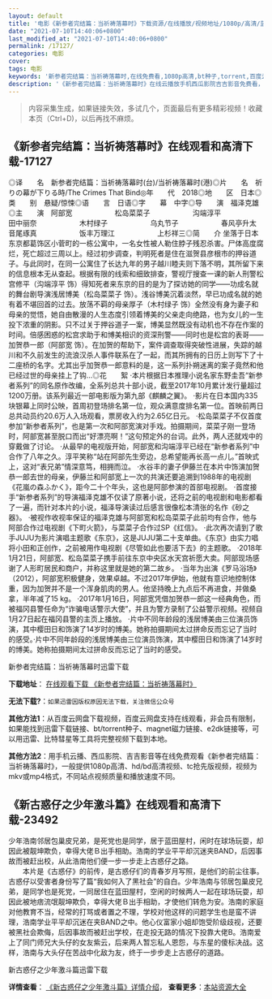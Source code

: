 ```yaml
---
layout: default
title: '电影《新参者完结篇：当祈祷落幕时》下载资源/在线播放/视频地址/1080p/高清/蓝光'
date: "2021-07-10T14:40:06+0800"
last_modified_at: "2021-07-10T14:40:06+0800"
permalink: /17127/
categories: 电影
cover:
tags: 电影
keywords: '新参者完结篇：当祈祷落幕时,在线免费看,1080p高清,bt种子,torrent,百度云盘,magnet,磁力链,迅雷下载资源'
description: '《新参者完结篇：当祈祷落幕时》在线云播放手机西瓜影院吉吉影音免费看，1080p高清bd/hd未删减完整版和tc抢先枪版，mkv/mp4格式，附带bt/torrent种子、magnet/磁力链、百度云盘、网盘资源迅雷下载链接'
---
```


>内容采集生成，如果链接失效，多试几个，页面最后有更多精彩视频！收藏本页（Ctrl+D)，以后再找不麻烦。


## 《新参者完结篇：当祈祷落幕时》在线观看和高清下载-17127

◎译　　名　新参者完结篇：当祈祷落幕时(台)/当祈祷落幕时(港)◎片　　名　祈りの幕が下りる時/The Crimes That Bind◎年　　代　2018◎地　　区　日本◎类　　别　悬疑/惊悚◎语　　言　日语◎字　　幕　中字◎导　　演　福泽克雄◎主　　演　阿部宽　　　　　　松岛菜菜子　　　　　　沟端淳平　　　　　　田中丽奈　　　　　　木村绿子　　　　　　乌丸节子　　　　　　春风亭升太　　　　　　音尾琢真　　　　　　饭丰万理江　　　　　　上杉祥三◎简　　介 坐落于日本东京都葛饰区小菅町的一栋公寓中，一名女性被人勒住脖子残忍杀害。尸体高度腐烂，死亡超过三周以上。经过初步调查，判明死者是住在滋贺县彦根市的押谷道子。与此同时，在同一公寓住了长达九年的男子越川睦夫则下落不明，其所留下来的信息根本无从查起。根据有限的线索和细致排查，警视厅搜查一课的新人刑警松宫修平（沟端淳平 饰）得知死者来东京的目的是为了探访她的同学——功成名就的舞台剧导演浅居博美（松岛菜菜子 饰）。浅谷博美沉着淡然，早已功成名就的她有着不堪回首的过去。放荡不羁的母亲厚子（木村绿子 饰）全然没有身为妻子和母亲的觉悟，她自由散漫的人生态度引领着博美的父亲走向绝路，也为女儿的一生投下浓重的阴影。只不过关于押谷道子一案，博美显然既没有动机也不存在作案的时间。倍感困惑的松宫求助于和博美相识的资深刑警——同时也是松宫的表哥——加贺恭一郎（阿部宽 饰）。在加贺的帮助下，案件调查取得突破性进展，失踪的越川和不久前发生的流浪汉杀人事件联系在了一起，而其所拥有的日历上则写下了十二座桥的名字。尤其出乎加贺恭一郎意料的是，这一系列扑朔迷离的案子竟然和他已经过世的母亲挂上了钩…◎花　　絮 ·本片根据日本推理小说名家东野圭吾“新参者系列”的同名原作改编，全系列总共十部小说，截至2017年10月累计发行量超过1200万册。该系列最近一部电影版为第九部《麒麟之翼》。 ·影片在日本国内335块银幕上同时公映，首周初登场排名第一位，观众满意度排名第一位。首映前两日总共动员约20.6万人入场观看，票房收入约为2.65亿日元。 ·松岛菜菜子不仅首度参加“新参者系列”，也是第一次和阿部宽演对手戏。拍摄期间，菜菜子刚一登场时，阿部宽甚至脱口而出“好漂亮啊！”这句预定外的台词。此外，两人还就戏中的穿戴做了讨论。 ·从最早的电视版开始，阿部宽和沟端淳平已经在“新参者系列”中合作了八年之久。淳平笑称“站在阿部先生旁边，总希望能再长高一点儿。”首映式上，这对“表兄弟”情深意笃，相拥而泣。 ·水谷丰的妻子伊藤兰在本片中饰演加贺恭一郎去世的母亲，伊藤兰和阿部宽上一次的共演还要追溯到1988年的电视剧《花嵐の森ふかく》，距今二十个年头，这也是阿部参演的首部电视剧。 ·首度接手“新参者系列”的导演福泽克雄不仅读了原著小说，还将之前的电视剧和电影都看了一遍，而针对本片的小说，福泽导演读过后感言很像松本清张的名作《砂之器》。 ·被视作收视率保证的福泽克雄与阿部宽和松岛菜菜子此前均有合作，他与阿部合作过电视剧《下町火箭》，与菜菜子合作过SP《红信》。 ·此次再次请到了歌手JUJU为影片演唱主题歌《东京》，这是JUJU第二十支单曲。《东京》由实力唱将小田和正创作，之前被用作电视剧《尽管如此也要活下去》的主题歌。 ·2018年1月21日，阿部宽、松岛菜菜子携手前往东京中央区水天宫祈愿大卖。阿部现场感谢了人形町居民和商户，并称这里就是她的第二故乡。 ·当年为出演《罗马浴场》（2012），阿部宽积极健身，效果卓越。不过2017年伊始，他就有意识地控制体重，因为加贺并不是一个浑身肌肉的男人。他坚持晚上九点后不再进食，并做桑拿，半年减了15 kg。 ·2017年1月16日，阿部宽凭借加贺恭一郎这一经典角色，而被福冈县警任命为“诈骗电话警示大使”，并且为警方录制了公益警示视频。视频自1月27日起在福冈县警的主页上播放。 ·片中不同年龄段的浅居博美由三位演员饰演，其中樱田日和饰演了14岁时的博美。她称拍摄期间太过拼命反而忘记了当时的感受。·片中不同年龄段的浅居博美由三位演员饰演，其中樱田日和饰演了14岁时的博美。她称拍摄期间太过拼命反而忘记了当时的感受。


新参者完结篇：当祈祷落幕时迅雷下载

**下载地址**： [在线观看下载 《新参者完结篇：当祈祷落幕时》](https://www.993dy.com//vod-detail-id-31053.html) 


**无法下载?**：`如果迅雷因版权原因无法下载，关注微信公众号 `

**其他方法1**：从百度云网盘下载视频，百度云网盘支持在线观看，非会员有限制，如果能找到迅雷下载链接、bt/torrent种子、magnet磁力链接、e2dk链接等，可以用迅雷、比特彗星等工具将完整视频下载到本地。

**其他方法2**：用手机云播、西瓜影院、吉吉影音等在线免费观看《新参者完结篇：当祈祷落幕时》，一般提供1080p高清、hd/bd高清视频、tc抢先版视频，视频为mkv或mp4格式，不同站点视频质量和播放速度不同。


## 《新古惑仔之少年激斗篇》在线观看和高清下载-23492

少年浩南邻居包巢皮兄弟，是死党也是同学，居于蓝田屋村，闲时在球场玩耍，却因此被靓坤欺负，幸得大佬Ｂ出手相助。浩南的学业平平却沉迷夹BAND，后因事故而被赶出校，从此浩南他们便一步一步走上古惑仔之路。<br />　　本片是《古惑仔》的前传，是古惑仔们的青春岁月写照，是他们的前尘往事。古惑仔以受害者身份写了篇“我如何入了黑社会”的自白。少年浩南与邻居包巢皮兄弟，是同学也是死党，一同居住在蓝田屋村，空闲的时候两人一起在球场玩耍，却因此被地痞流氓靓坤欺负，幸得大佬Ｂ出手相助，才使他们转危为安。浩南的家庭对他教育不当，经常的打骂或者置之不理，学校对他这样的问题学生也是蛮不讲理，浩南学业平平却沉迷在夹BAND之中。他心仪富家小姐却饱受阶级歧视，还要被黑社会欺侮，后因事故而被赶出学校，在走投无路的情况下投靠大佬B。浩南爱上了同门师兄大头仔的女友紫云，后来两人暂忘私人恩怨，与东星的傻标决战。这样，浩南与大头仔在苦战中化敌为友，终于一步步走上古惑仔的道路。


新古惑仔之少年激斗篇迅雷下载

**详情查看**： [《新古惑仔之少年激斗篇》详情介绍](/movie/23492/)， **查看更多**：[本站资源大全](/movie/t/all/)

